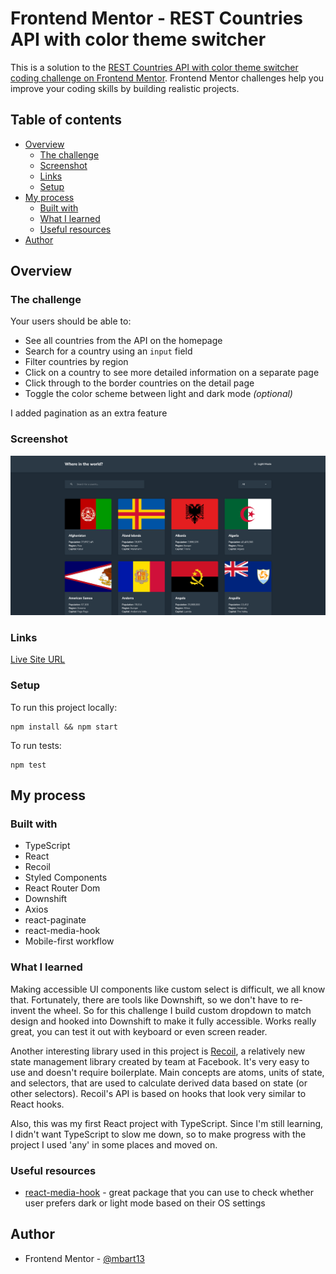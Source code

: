 # Frontend Mentor - REST Countries API with color theme switcher

This is a solution to the [REST Countries API with color theme switcher coding challenge on Frontend Mentor](https://www.frontendmentor.io/challenges/rest-countries-api-with-color-theme-switcher-5cacc469fec04111f7b848ca). Frontend Mentor challenges help you improve your coding skills by building realistic projects.

## Table of contents

- [Overview](#overview)
  - [The challenge](#the-challenge)
  - [Screenshot](#screenshot)
  - [Links](#links)
  - [Setup](#setup)
- [My process](#my-process)
  - [Built with](#built-with)
  - [What I learned](#what-i-learned)
  - [Useful resources](#useful-resources)
- [Author](#author)

## Overview

### The challenge

Your users should be able to:

- See all countries from the API on the homepage
- Search for a country using an `input` field
- Filter countries by region
- Click on a country to see more detailed information on a separate page
- Click through to the border countries on the detail page
- Toggle the color scheme between light and dark mode _(optional)_

I added pagination as an extra feature

### Screenshot

![](./screenshot.png)

### Links

[Live Site URL](https://countries-of-the-world-mbart13.vercel.app/)

### Setup

To run this project locally:

```
npm install && npm start
```

To run tests:

```
npm test
```

## My process

### Built with

- TypeScript
- React
- Recoil
- Styled Components
- React Router Dom
- Downshift
- Axios
- react-paginate
- react-media-hook
- Mobile-first workflow

### What I learned

Making accessible UI components like custom select is difficult, we all know that. Fortunately, there are tools like Downshift, so we don't have to re-invent the wheel. So for this challenge I build custom dropdown to match design and hooked into Downshift to make it fully accessible. Works really great, you can test it out with keyboard or even screen reader.

Another interesting library used in this project is [Recoil](https://recoiljs.org/), a relatively new state management library created by team at Facebook. It's very easy to use and doesn't require boilerplate. Main concepts are atoms, units of state, and selectors, that are used to calculate derived data based on state (or other selectors). Recoil's API is based on hooks that look very similar to React hooks.

Also, this was my first React project with TypeScript. Since I'm still learning, I didn't want TypeScript to slow me down, so to make progress with the project I used 'any' in some places and moved on.

### Useful resources

- [react-media-hook](https://www.npmjs.com/package/react-media-hook/) - great package that you can use to check whether user prefers dark or light mode based on their OS settings

## Author

- Frontend Mentor - [@mbart13](https://www.frontendmentor.io/profile/mbart13)
